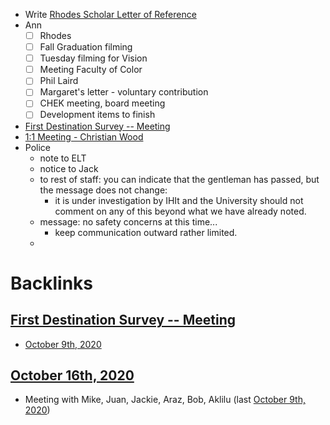 - Write [Rhodes Scholar Letter of Reference](<Rhodes Scholar Letter of Reference.md>)
- Ann
    - [ ] Rhodes
    - [ ] Fall Graduation filming
    - [ ] Tuesday filming for Vision
    - [ ] Meeting Faculty of Color
    - [ ] Phil Laird
    - [ ] Margaret's letter - voluntary contribution
    - [ ] CHEK meeting, board meeting
    - [ ] Development items to finish
- [First Destination Survey -- Meeting](<First Destination Survey -- Meeting.md>)
- [1:1 Meeting - Christian Wood](<1:1 Meeting - Christian Wood.md>)
- Police
    - note to ELT
    - notice to Jack
    - to rest of staff: you can indicate that the gentleman has passed, but the message does not change:
        - it is under investigation by IHIt and the University should not comment on any of this beyond what we have already noted. 
    - message: no safety concerns at this time...
        - keep communication outward rather limited. 
    - 

# Backlinks
## [First Destination Survey -- Meeting](<First Destination Survey -- Meeting.md>)
- [October 9th, 2020](<October 9th, 2020.md>)

## [October 16th, 2020](<October 16th, 2020.md>)
- Meeting with Mike, Juan, Jackie, Araz, Bob, Aklilu (last [October 9th, 2020](<October 9th, 2020.md>))

